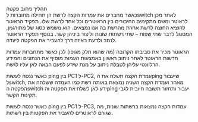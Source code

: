 תהליך ניתוב פקטה  
כאשר מחברים את עמדות הקצה לרשת הן תחילה מחוברות לswitch לאחר מכן לראוטר ומשם מתקימים החיבורים בין הראוטרים וכל אחד לרשת שלו. תפקיד הראוטר להוציא החוצה לרשת אחרת מהרשת בה אנו נמצאים. הוא משמש כסוג של מתורגמן, המסוגל לדבר שתי שפות – שתי רשתות שונות וליצור ביניהן קשר. בנוסף תפקיד הראוטר לנתב ולדעת באיזה דרך להעביר את הפקטה ליעדה.

הראוטר מכיר את סביבתו הקרובה (מה שהוא חלק מגופו) לכן כאשר מתחברות עמדות חדשות הראוטר לאחר ניתוב ראשוןן באמצעות העמות מוסיף את הנתונים והמידע הרלוונטי עליהן לטבלת ניתוב על מנת שידע לפעם הבאה לאן עליו לגשת.

כאשר ננסה לעשות ping בין PC1 ל-PC2, עמדת הקצה תשלח את הping שיעבור לswitch, מאחר ועמדת הקצה השניה נמצאת באותה רשת כמו העמדה ששלחה את הפקטה הswitch ידע לאן לשלח את הפקטה והping יעבור ותחזור תשובה חיובית לגבי תקינות הקשר.

כאשר ננסה לעשות ping בין PC1 ל-PC3, עמדות הקצה נמצאות ברשתות שונות, מה שגורם לראוטרים להעביר את הפקטות בין רשתות. 
